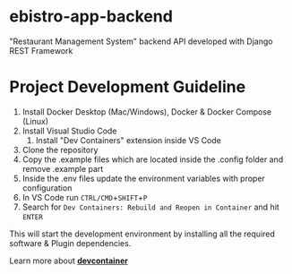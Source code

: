 # ebistro-app-backend
"Restaurant Management System" backend API developed with Django REST Framework

# Project Development Guideline
1. Install Docker Desktop (Mac/Windows), Docker & Docker Compose (Linux)
2. Install Visual Studio Code
   1. Install "Dev Containers" extension inside VS Code
3. Clone the repository
4. Copy the .example files which are located inside the .config folder and remove .example part 
5. Inside the .env files update the environment variables with proper configuration
6. In VS Code run `CTRL/CMD`+`SHIFT`+`P` 
7. Search for `Dev Containers: Rebuild and Reopen in Container` and hit `ENTER`

This will start the development environment by installing all the required software & Plugin dependencies.

Learn more about **[devcontainer](https://code.visualstudio.com/docs/devcontainers/containers)**
